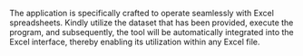The application is specifically crafted to operate seamlessly with Excel spreadsheets. Kindly utilize the dataset that has been provided, execute the program, and subsequently, the tool will be automatically integrated into the Excel interface, thereby enabling its utilization within any Excel file.
